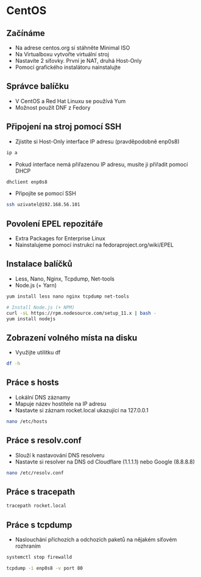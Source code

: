 # CentOS

## Začínáme

- Na adrese centos.org si stáhněte Minimal ISO
- Na Virtualboxu vytvořte virtuální stroj
- Nastavíte 2 síťovky. První je NAT, druhá Host-Only
- Pomocí grafického instalátoru nainstalujte

## Správce balíčku

- V CentOS a Red Hat Linuxu se používá Yum
- Možnost použít DNF z Fedory

## Připojení na stroj pomocí SSH

- Zjistíte si Host-Only interface IP adresu (pravděpodobně enp0s8)

```bash
ip a
```

- Pokud interface nemá přiřazenou IP adresu, musíte ji přiřadit pomocí DHCP

```bash
dhclient enp0s8
```

- Připojíte se pomocí SSH

```bash
ssh uzivatel@192.168.56.101
```

## Povolení EPEL repozitáře

- Extra Packages for Enterprise Linux
- Nainstalujeme pomocí instrukcí na fedoraproject.org/wiki/EPEL

## Instalace balíčků

- Less, Nano, Nginx, Tcpdump, Net-tools
- Node.js (+ Yarn)

```bash
yum install less nano nginx tcpdump net-tools

# Install Node.js (+ NPM)
curl -sL https://rpm.nodesource.com/setup_11.x | bash -
yum install nodejs
```

## Zobrazení volného místa na disku

- Využijte utilitku df

```bash
df -h
```

## Práce s hosts

- Lokální DNS záznamy
- Mapuje název hostitele na IP adresu
- Nastavte si záznam rocket.local ukazující na 127.0.0.1

```bash
nano /etc/hosts
```

## Práce s resolv.conf

- Slouží k nastavování DNS resolveru
- Nastavte si resolver na DNS od Cloudflare (1.1.1.1) nebo Google (8.8.8.8)

```bash
nano /etc/resolv.conf
```

## Práce s tracepath

```bash
tracepath rocket.local
```

## Práce s tcpdump

- Naslouchání příchozích a odchozích paketů na nějakém síťovém rozhraním

```bash
systemctl stop firewalld

tcpdump -i enp0s8 -v port 80
```
